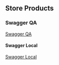 
## Store Products

### Swagger QA
[Swagger QA](https://store-products.qa.intranet.pags/swagger-ui/index.html)

#### Swagger Local
[Swagger Local](http://localhost:8080/swagger-ui/index.html#/)


